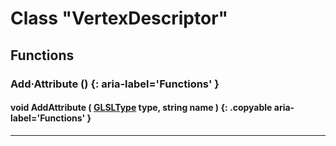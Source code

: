 # Class "VertexDescriptor"

## Functions

### Add·Attribute () {: aria-label='Functions' }
#### void AddAttribute ( [GLSLType](enums/GLSLType.md) type, string name ) {: .copyable aria-label='Functions' }    

___